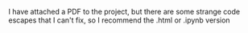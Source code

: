I have attached a PDF to the project, but there are some strange code escapes that I can't fix, so I recommend the .html or .ipynb version
